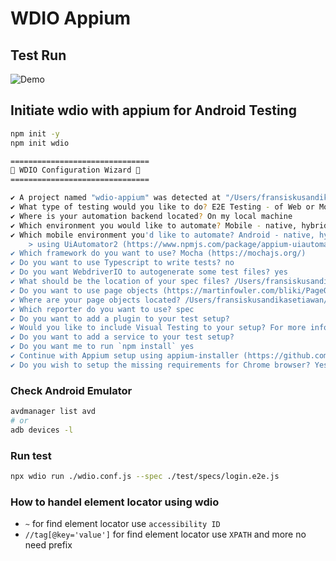 # WDIO Appium

## Test Run

![Demo](docs/run-test.gif)

## Initiate wdio with appium for Android Testing

```bash
npm init -y
npm init wdio

===============================
🤖 WDIO Configuration Wizard 🧙
===============================

✔ A project named "wdio-appium" was detected at "/Users/fransiskusandikasetiawan/Documents/mywork/rnd/wdio-appium", correct? yes
✔ What type of testing would you like to do? E2E Testing - of Web or Mobile Applications
✔ Where is your automation backend located? On my local machine
✔ Which environment you would like to automate? Mobile - native, hybrid and mobile web apps, on Android or iOS
✔ Which mobile environment you'd like to automate? Android - native, hybrid and mobile web apps, tested on emulators and real devices
    > using UiAutomator2 (https://www.npmjs.com/package/appium-uiautomator2-driver)
✔ Which framework do you want to use? Mocha (https://mochajs.org/)
✔ Do you want to use Typescript to write tests? no
✔ Do you want WebdriverIO to autogenerate some test files? yes
✔ What should be the location of your spec files? /Users/fransiskusandikasetiawan/Documents/mywork/rnd/wdio-appium/test/specs/**/*.js
✔ Do you want to use page objects (https://martinfowler.com/bliki/PageObject.html)? yes
✔ Where are your page objects located? /Users/fransiskusandikasetiawan/Documents/mywork/rnd/wdio-appium/test/pageobjects/**/*.js
✔ Which reporter do you want to use? spec
✔ Do you want to add a plugin to your test setup?
✔ Would you like to include Visual Testing to your setup? For more information see https://webdriver.io/docs/visual-testing! no
✔ Do you want to add a service to your test setup?
✔ Do you want me to run `npm install` yes
✔ Continue with Appium setup using appium-installer (https://github.com/AppiumTestDistribution/appium-installer)? yes
✔ Do you wish to setup the missing requirements for Chrome browser? Yes
```

### Check Android Emulator

```bash
avdmanager list avd
# or
adb devices -l
```

### Run test

```bash
npx wdio run ./wdio.conf.js --spec ./test/specs/login.e2e.js
```

### How to handel element locator using wdio

- `~` for find element locator use `accessibility ID`
- `//tag[@key='value']` for find element locator use `XPATH` and more no need prefix
